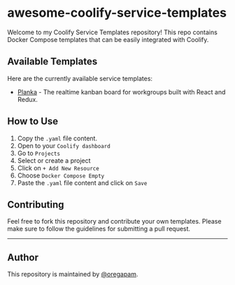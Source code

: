 # awesome-coolify-service-templates

Welcome to my Coolify Service Templates repository! This repo contains Docker Compose templates that can be easily integrated with Coolify.

## Available Templates

Here are the currently available service templates:

- [Planka](https://github.com/oregapam/awesome-coolify-service-templates/main/templates/compose/planka.yaml) - The realtime kanban board for workgroups built with React and Redux.

## How to Use

1. Copy the `.yaml` file content.
2. Open to your `Coolify dashboard`
3. Go to `Projects`
4. Select or create a project
5. Click on `+ Add New Resource`
6. Choose `Docker Compose Empty`
7. Paste the `.yaml` file content and click on `Save`

## Contributing

Feel free to fork this repository and contribute your own templates. Please make sure to follow the guidelines for submitting a pull request.

---

## Author

This repository is maintained by [@oregapam](https://github.com/oregapam).

